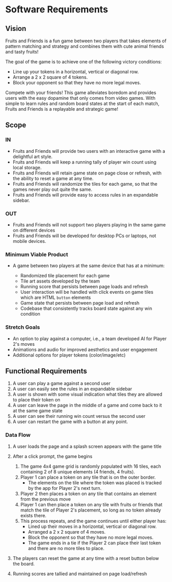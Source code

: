 # Software Requirements

## Vision

Fruits and Friends is a fun game between two players that takes elements of pattern matching and strategy and combines them with cute animal friends and tasty fruits!

The goal of the game is to achieve one of the following victory conditions:

- Line up your tokens in a horizontal, vertical or diagonal row.
- Arrange a 2 x 2 square of 4 tokens.
- Block your opponent so that they have no more legal moves.

Compete with your friends! This game alleviates boredom and provides users with the easy dopamine that only comes from video games. With simple to learn rules and random board states at the start of each match, Fruits and Friends is a replayable and strategic game!

## Scope

### IN

- Fruits and Friends will provide two users with an interactive game with a delightful art style.
- Fruits and Friends will keep a running tally of player win count using local storage.
- Fruits and Friends will retain game state on page close or refresh, with the ability to reset a game at any time.
- Fruits and Friends will randomize the tiles for each game, so that the games never play out quite the same.
- Fruits and Friends will provide easy to access rules in an expandable sidebar.

### OUT

- Fruits and Friends will not support two players playing in the same game on different devices
- Fruits and Friends will be developed for desktop PCs or laptops, not mobile devices.

### Minimum Viable Product

- A game between two players at the same device that has at a minimum:
  
  - Randomized tile placement for each game
  - Tile art assets developed by the team
  - Running score that persists between page loads and refresh
  - User interaction will be handled with click events on game tiles which are HTML `button` elements
  - Game state that persists between page load and refresh
  - Codebase that consistently tracks board state against any win condition

### Stretch Goals

- An option to play against a computer, i.e., a team developed AI for Player 2's moves
- Animations and audio for improved aesthetics and user engagement
- Additional options for player tokens (color/image/etc)

## Functional Requirements

1. A user can play a game against a second user
2. A user can easily see the rules in an expandable sidebar
3. A user is shown with some visual indication what tiles they are allowed to place their token on
4. A user can leave the page in the middle of a game and come back to it at the same game state
5. A user can see their running win count versus the second user
6. A user can restart the game with a button at any point.

### Data Flow

1. A user loads the page and a splash screen appears with the game title
2. After a click prompt, the game begins

    1. The game 4x4 game grid is randomly populated with 16 tiles, each containing 2 of 8 unique elements (4 friends, 4 fruits).
    2. Player 1 can place a token on any tile that is on the outer border.
        - The elements on the tile where the token was placed is tracked by the app for Player 2's next turn.
    3. Player 2 then places a token on any tile that contains an element from the previous move
    4. Player 1 can then place a token on any tile with fruits or friends that match the tile of Player 2's placement, so long as no token already exists there.
    5. This process repeats, and the game continues until either player has:
        - Lined up their moves in a horizontal, vertical or diagonal row.
        - Arranged a 2 x 2 square of 4 moves.
        - Block the opponent so that they have no more legal moves.
        - The game ends in a tie if the Player 2 can place their last token and there are no more tiles to place.
3. The players can reset the game at any time with a reset button below the board.
4. Running scores are tallied and maintained on page load/refresh
